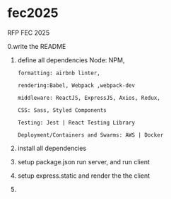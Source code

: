 # fec2025
RFP FEC 2025

0.write the README

1. define all dependencies
       Node: NPM,

       formatting: airbnb linter,

       rendering:Babel, Webpack ,webpack-dev
        
       middleware: ReactJS, ExpressJS, Axios, Redux,
        
       CSS: Sass, Styled Components

       Testing: Jest | React Testing Library

       Deployment/Containers and Swarms: AWS | Docker 

3. install all dependencies

4. setup package.json
    run server, and run client

5. setup express.static and render the the client

6. 

